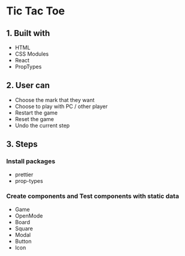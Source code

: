 # Tic Tac Toe

## 1. Built with

- HTML
- CSS Modules
- React
- PropTypes

## 2. User can

- Choose the mark that they want
- Choose to play with PC / other player
- Restart the game
- Reset the game
- Undo the current step

## 3. Steps

### Install packages

- prettier
- prop-types

### Create components and Test components with static data

- Game
- OpenMode
- Board
- Square
- Modal
- Button
- Icon

